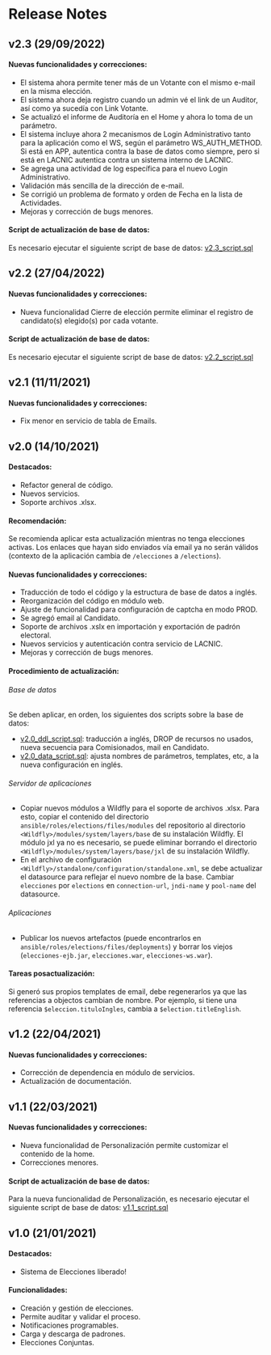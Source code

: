 # Release Notes

## v2.3 (29/09/2022)

#### Nuevas funcionalidades y correcciones:

* El sistema ahora permite tener más de un Votante con el mismo e-mail en la misma elección.
* El sistema ahora deja registro cuando un admin vé el link de un Auditor, así como ya sucedía con Link Votante.
* Se actualizó el informe de Auditoría en el Home y ahora lo toma de un parámetro.
* El sistema incluye ahora 2 mecanismos de Login Administrativo tanto para la aplicación como el WS, según el parámetro WS_AUTH_METHOD. Si está en APP, autentica contra la base de datos como siempre, pero si está en LACNIC autentica contra un sistema interno de LACNIC.
* Se agrega una actividad de log específica para el nuevo Login Administrativo.
* Validación más sencilla de la dirección de e-mail.
* Se corrigió un problema de formato y orden de Fecha en la lista de Actividades.
* Mejoras y corrección de bugs menores.


#### Script de actualización de base de datos:

Es necesario ejecutar el siguiente script de base de datos:
[v2.3_script.sql](../release-files/2.3/v2.3_script.sql)

## v2.2 (27/04/2022)

#### Nuevas funcionalidades y correcciones:

* Nueva funcionalidad Cierre de elección permite eliminar el registro de candidato(s) elegido(s) por cada votante.

#### Script de actualización de base de datos:

Es necesario ejecutar el siguiente script de base de datos:
[v2.2_script.sql](../release-files/2.2/v2.2_script.sql)


## v2.1 (11/11/2021)

#### Nuevas funcionalidades y correcciones:

* Fix menor en servicio de tabla de Emails.


## v2.0 (14/10/2021)

#### Destacados:

* Refactor general de código.
* Nuevos servicios.
* Soporte archivos .xlsx.

#### Recomendación:

Se recomienda aplicar esta actualización mientras no tenga elecciones activas. Los enlaces que hayan sido enviados vía email ya no serán válidos (contexto de la aplicación cambia de `/elecciones` a `/elections`).

#### Nuevas funcionalidades y correcciones:

* Traducción de todo el código y la estructura de base de datos a inglés.
* Reorganización del código en módulo web.
* Ajuste de funcionalidad para configuración de captcha en modo PROD.
* Se agregó email al Candidato.
* Soporte de archivos .xslx en importación y exportación de padrón electoral.
* Nuevos servicios y autenticación contra servicio de LACNIC.
* Mejoras y corrección de bugs menores.

#### Procedimiento de actualización:

###### Base de datos

Se deben aplicar, en orden, los siguientes dos scripts sobre la base de datos:
* [v2.0_ddl_script.sql](../release-files/2.0/v2.0_ddl_script.sql): traducción a inglés, DROP de recursos no usados, nueva secuencia para Comisionados, mail en Candidato.
* [v2.0_data_script.sql](../release-files/2.0/v2.0_data_script.sql): ajusta nombres de parámetros, templates, etc, a la nueva configuración en inglés.

###### Servidor de aplicaciones

* Copiar nuevos módulos a Wildfly para el soporte de archivos .xlsx. Para esto, copiar el contenido del directorio `ansible/roles/elections/files/modules` del repositorio al directorio `<Wildfly>/modules/system/layers/base` de su instalación Wildfly. El módulo jxl ya no es necesario, se puede eliminar borrando el directorio `<Wildfly>/modules/system/layers/base/jxl` de su instalación Wildfly.
* En el archivo de configuración `<Wildfly>/standalone/configuration/standalone.xml`, se debe actualizar el datasource para reflejar el nuevo nombre de la base. Cambiar `elecciones` por `elections` en `connection-url`, `jndi-name` y `pool-name` del datasource.

###### Aplicaciones

* Publicar los nuevos artefactos (puede encontrarlos en `ansible/roles/elections/files/deployments`) y borrar los viejos (`elecciones-ejb.jar`, `elecciones.war`, `elecciones-ws.war`).

#### Tareas posactualización:

Si generó sus propios templates de email, debe regenerarlos ya que las referencias a objectos cambian de nombre. Por ejemplo, si tiene una referencia `$eleccion.tituloIngles`, cambia a `$election.titleEnglish`.


## v1.2 (22/04/2021)

#### Nuevas funcionalidades y correcciones:

* Corrección de dependencia en módulo de servicios.
* Actualización de documentación.


## v1.1 (22/03/2021)

#### Nuevas funcionalidades y correcciones:

* Nueva funcionalidad de Personalización permite customizar el contenido de la home.
* Correcciones menores.

#### Script de actualización de base de datos:

Para la nueva funcionalidad de Personalización, es necesario ejecutar el siguiente script de base de datos:
[v1.1_script.sql](../release-files/1.1/v1.1_script.sql)


## v1.0 (21/01/2021)

#### Destacados:

* Sistema de Elecciones liberado!

#### Funcionalidades:

* Creación y gestión de elecciones.
* Permite auditar y validar el proceso.
* Notificaciones programables.
* Carga y descarga de padrones.
* Elecciones Conjuntas.